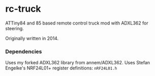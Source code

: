# rc-truck
ATTiny84 and 85 based remote control truck mod with ADXL362 for steering.

Originally written in 2014.

### Dependencies
Uses my forked ADXL362 library from annem/ADXL362.
Uses Stefan Engelke's NRF24L01+ register definitions: ``` nRF24L01.h ```
